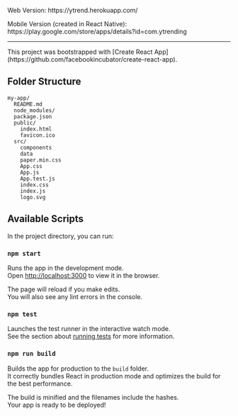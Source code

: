 <p>Web Version: https://ytrend.herokuapp.com/</p>
<p>Mobile Version (created in React Native): https://play.google.com/store/apps/details?id=com.ytrending</p>

<hr>
<p>This project was bootstrapped with [Create React App](https://github.com/facebookincubator/create-react-app).</p>

## Folder Structure

```
my-app/
  README.md
  node_modules/
  package.json
  public/
    index.html
    favicon.ico
  src/
    components
    data
    paper.min.css
    App.css
    App.js
    App.test.js
    index.css
    index.js
    logo.svg
```


## Available Scripts

In the project directory, you can run:

### `npm start`

Runs the app in the development mode.<br>
Open [http://localhost:3000](http://localhost:3000) to view it in the browser.

The page will reload if you make edits.<br>
You will also see any lint errors in the console.

### `npm test`

Launches the test runner in the interactive watch mode.<br>
See the section about [running tests](#running-tests) for more information.

### `npm run build`

Builds the app for production to the `build` folder.<br>
It correctly bundles React in production mode and optimizes the build for the best performance.

The build is minified and the filenames include the hashes.<br>
Your app is ready to be deployed!
